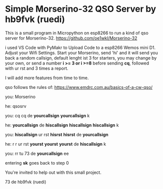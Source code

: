 # Simple Morserino-32 QSO Server by hb9fvk (ruedi)

This is a small program in Micropython on esp8266 to run a kind of qso server for Morserino-32. https://github.com/oe1wkl/Morserino-32

i used VS Code with PyMakr to Upload Code to a esp8266 Wemos mini D1. Adjust your Wifi Settings. Start your Morserino, send 'hi' and it will send you back a random callsign, default lenght ist 3 for starters, you may change by your own, or send a number **i >= 3 or i >=8** before sending **cq**, followed with ur rst and 3 times a report. 

I will add more features from time to time.

qso follows the rules of: https://www.emdrc.com.au/basics-of-a-cw-qso/

you: Morserino

he: qsosrv

you: cq cq de **yourcallsign** **yourcallsign** k


he: **yourcallsign** de **hiscallsign**  **hiscallsign** **hiscallsign** k


you: **hiscallsign** ur rst **hisrst** **hisrst** de **yourcallsign**


he: r r ur rst **yourst** **yourst**  **yourst** de **hiscallsign** k


you: rr tu 73 de **yourcallsign** ee


entering **sk** goes back to step 0




You're invited to help out with this small project.

73 de hb9fvk (ruedi)

